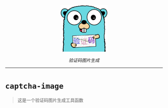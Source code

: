 <div align="center">
  <a href="https://github.com/loommii/captcha-image"><img width="150px" alt="logo" src="captcha-image.png"/></a>
  <p><em>验证码图片生成</em></p>
</div>

-----------

# `captcha-image`
>这是一个验证码图片生成工具函数